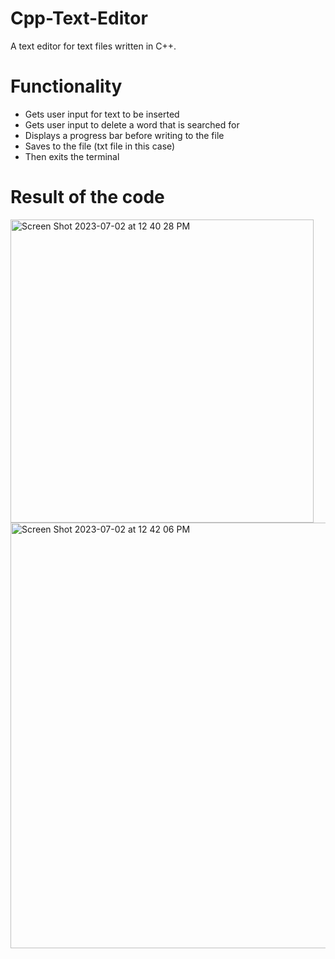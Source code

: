 # Cpp-Text-Editor
A text editor for text files written in C++.

# Functionality
  - Gets user input for text to be inserted
  - Gets user input to delete a word that is searched for
  - Displays a progress bar before writing to the file
  - Saves to the file (txt file in this case)
  - Then exits the terminal

# Result of the code
<img width="485" alt="Screen Shot 2023-07-02 at 12 40 28 PM" src="https://github.com/Coding4life92/Cpp-Text-Editor/assets/50407744/54980f81-6c19-4df3-bdb5-66df2567b285">
<img width="681" alt="Screen Shot 2023-07-02 at 12 42 06 PM" src="https://github.com/Coding4life92/Cpp-Text-Editor/assets/50407744/caa401e3-68da-4a6f-bee0-a10a3db90e0f">
